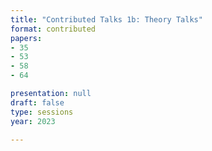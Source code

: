 ```yaml
---
title: "Contributed Talks 1b: Theory Talks"
format: contributed
papers:
- 35
- 53
- 58
- 64

presentation: null
draft: false
type: sessions
year: 2023

---
```

